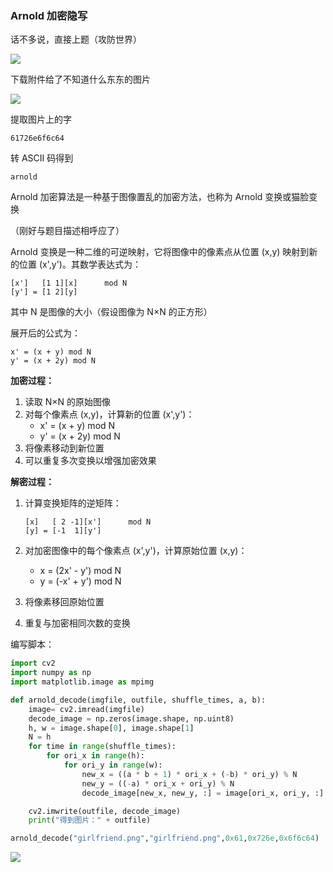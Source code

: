 ### Arnold 加密隐写

话不多说，直接上题（攻防世界）

![](https://pic1.imgdb.cn/item/680b3f4c58cb8da5c8cb37c0.png)

下载附件给了不知道什么东东的图片

![](https://pic1.imgdb.cn/item/680b400158cb8da5c8cb39d6.png)

提取图片上的字

```
61726e6f6c64
```

转 ASCII 码得到

```
arnold
```

Arnold 加密算法是一种基于图像置乱的加密方法，也称为 Arnold 变换或猫脸变换

（刚好与题目描述相呼应了）

Arnold 变换是一种二维的可逆映射，它将图像中的像素点从位置 (x,y) 映射到新的位置 (x',y')。其数学表达式为：

```
[x']   [1 1][x]      mod N
[y'] = [1 2][y] 
```

其中 N 是图像的大小（假设图像为 N×N 的正方形）

展开后的公式为：

```
x' = (x + y) mod N
y' = (x + 2y) mod N
```

**加密过程：**

1. 读取 N×N 的原始图像
2. 对每个像素点 (x,y)，计算新的位置 (x',y')：
   - x' = (x + y) mod N
   - y' = (x + 2y) mod N
3. 将像素移动到新位置
4. 可以重复多次变换以增强加密效果

**解密过程：**

1. 计算变换矩阵的逆矩阵：

   ```
   [x]   [ 2 -1][x']      mod N
   [y] = [-1  1][y'] 
   ```

2. 对加密图像中的每个像素点 (x',y')，计算原始位置 (x,y)：

   - x = (2x' - y') mod N
   - y = (-x' + y') mod N

3. 将像素移回原始位置

4. 重复与加密相同次数的变换

编写脚本：

```python
import cv2
import numpy as np
import matplotlib.image as mpimg

def arnold_decode(imgfile, outfile, shuffle_times, a, b):
    image= cv2.imread(imgfile)
    decode_image = np.zeros(image.shape, np.uint8)
    h, w = image.shape[0], image.shape[1]
    N = h
    for time in range(shuffle_times):
        for ori_x in range(h):
            for ori_y in range(w):
                new_x = ((a * b + 1) * ori_x + (-b) * ori_y) % N
                new_y = ((-a) * ori_x + ori_y) % N
                decode_image[new_x, new_y, :] = image[ori_x, ori_y, :]

    cv2.imwrite(outfile, decode_image)
    print("得到图片：" + outfile)

arnold_decode("girlfriend.png","girlfriend.png",0x61,0x726e,0x6f6c64)
```

![](https://pic1.imgdb.cn/item/680b422658cb8da5c8cb4097.png)